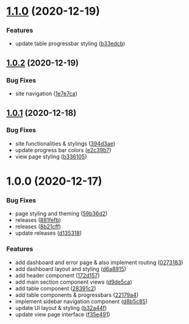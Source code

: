 # [1.1.0](https://github.com/TonyOuma/analyticsplatform/compare/v1.0.2...v1.1.0) (2020-12-19)


### Features

* update table progressbar styling ([b33edcb](https://github.com/TonyOuma/analyticsplatform/commit/b33edcb68db92ba570a06de45457bfdc5b40f7ca))

## [1.0.2](https://github.com/TonyOuma/analyticsplatform/compare/v1.0.1...v1.0.2) (2020-12-19)


### Bug Fixes

* site navigation ([1e7e7ca](https://github.com/TonyOuma/analyticsplatform/commit/1e7e7ca3a2611223e3bc9b8f2822cf28c5972382))

## [1.0.1](https://github.com/TonyOuma/analyticsplatform/compare/v1.0.0...v1.0.1) (2020-12-18)


### Bug Fixes

* site functionalities & stylings ([394d3ae](https://github.com/TonyOuma/analyticsplatform/commit/394d3ae1b5e77fc623ac2ab59a26b3720e10ce8b))
* update progress bar colors ([e2c39b7](https://github.com/TonyOuma/analyticsplatform/commit/e2c39b732ad8a9bd8cde0674df55ecbceff56347))
* view page styling ([b336105](https://github.com/TonyOuma/analyticsplatform/commit/b336105195a04d1365521021039c509d8fde354a))

# 1.0.0 (2020-12-17)


### Bug Fixes

* page styling and theming ([59b36d2](https://github.com/TonyOuma/analyticsplatform/commit/59b36d2a20fbb1db8be102566e7d11d31b17007d))
* releases ([881fefb](https://github.com/TonyOuma/analyticsplatform/commit/881fefbd919308cea0794e3f3bab4b371c3d09f8))
* releases ([8b21cff](https://github.com/TonyOuma/analyticsplatform/commit/8b21cff4408773c0724a1b5bd891175c4c9c023f))
* update releases ([d135318](https://github.com/TonyOuma/analyticsplatform/commit/d1353182f7814e0f30be9c0b7c7243cf6ed2dcdc))


### Features

* add dashboard and error page & also implement routing ([0273183](https://github.com/TonyOuma/analyticsplatform/commit/027318391f773e9f9608744938882c699a30ec1f))
* add dashboard layout and styling ([d6a8915](https://github.com/TonyOuma/analyticsplatform/commit/d6a89157a4ff5f28fd3b69403db3445a0039e572))
* add header component ([172d157](https://github.com/TonyOuma/analyticsplatform/commit/172d1574efed396df6258fbe908319df38d605f0))
* add main section component views ([d9de5ca](https://github.com/TonyOuma/analyticsplatform/commit/d9de5cac00ba0a91f469ede23a022db87428623c))
* add table component ([28391c2](https://github.com/TonyOuma/analyticsplatform/commit/28391c2e01bb915e70f4e5a95d7fd289e4c8fb5a))
* add table components & progressbars ([22179a4](https://github.com/TonyOuma/analyticsplatform/commit/22179a4032a53ecca49f25ecfab53ed1d89cb37a))
* implement sidebar navigation component ([d8b5c85](https://github.com/TonyOuma/analyticsplatform/commit/d8b5c858000771f8851572fdef4175b7cb9598aa))
* update UI layout & styling ([b32a44f](https://github.com/TonyOuma/analyticsplatform/commit/b32a44f9ad1d89a842dfccd74f091f66d96ef1d7))
* update view page interface ([f35e491](https://github.com/TonyOuma/analyticsplatform/commit/f35e491a0ea4857f575156650100badd556e948f))
